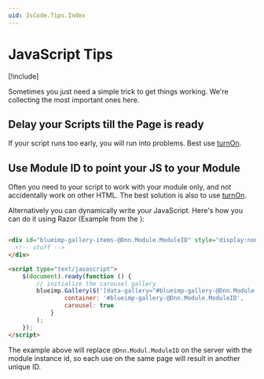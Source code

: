 ```yaml
---
uid: JsCode.Tips.Index
---
```


# JavaScript Tips

[!include[](~/pages/basics/stack/_shared-float-summary.md)]
<style>.context-box-summary .browser-all { visibility: visible; } </style>

Sometimes you just need a simple trick to get things working. We're collecting the most important ones here.

## Delay your Scripts till the Page is ready

If your script runs too early, you will run into problems. 
Best use [turnOn](xref:JsCode.TurnOn.Index).

## Use Module ID to point your JS to your Module

Often you need to your script to work with your module only, and not accidentally work on other HTML.
The best solution is also to use [turnOn](xref:JsCode.TurnOn.Index).

Alternatively you can dynamically write your JavaScript. 
Here's how you can do it using Razor (Example from the [](xref:App.Blueimp)):

```html

<div id="blueimp-gallery-items-@Dnn.Module.ModuleID" style="display:none;">
  <!-- stuff -->
</div>

<script type="text/javascript">
    $(document).ready(function () {
        // initialize the carousel gallery
        blueimp.Gallery($('[data-gallery="#blueimp-gallery-@Dnn.Module.ModuleID"]').get(), {
                container: '#blueimp-gallery-@Dnn.Module.ModuleID',
                carousel: true
            }
        );
    });
</script>

```

The example above will replace `@Dnn.Modul.ModuleID` on the server with the module instance id, so each use on the same page will result in another unique ID.